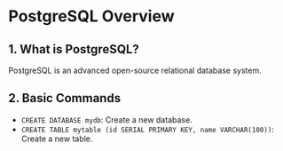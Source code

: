 # PostgreSQL Overview
## 1. What is PostgreSQL?
PostgreSQL is an advanced open-source relational database system.

## 2. Basic Commands
- `CREATE DATABASE mydb`: Create a new database.
- `CREATE TABLE mytable (id SERIAL PRIMARY KEY, name VARCHAR(100))`: Create a new table.
